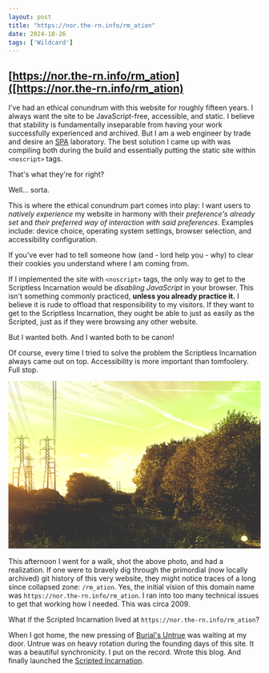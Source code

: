 ```yaml
---
layout: post
title: "https://nor.the-rn.info/rm_ation"
date: 2024-10-26
tags: ['Wildcard']
---
```

## [https://nor.the-rn.info/rm_ation]([https://nor.the-rn.info/rm_ation)

I've had an ethical conundrum with this website for roughly fifteen years.<!--x--> I always want the site to be JavaScript-free, accessible, and static. I believe that stability is fundamentally inseparable from having your work successfully experienced and archived. But I am a web engineer by trade and desire an [SPA](https://en.wikipedia.org/wiki/Single-page_application) laboratory. The best solution I came up with was compiling both during the build and essentially putting the static site within `<noscript>` tags.

That's what they're for right?

Well... sorta.

This is where the ethical conundrum part comes into play: I want users to *natively experience* my website in harmony with their *preference's already set* and *their preferred way of interaction with said preferences*. Examples include: device choice, operating system settings, browser selection, and accessibility configuration.

If you've ever had to tell someone how (and - lord help you - why) to clear their cookies you understand where I am coming from.

If I implemented the site with `<noscript>` tags, the only way to get to the Scriptless Incarnation would be *disabling JavaScript* in your browser. This isn't something commonly practiced, **unless you already practice it.** I believe it is rude to offload that responsibility to my visitors. If they want to get to the Scriptless Incarnation, they ought be able to just as easily as the Scripted, just as if they were browsing any other website.

But I wanted both. And I wanted both to be canon!

Of course, every time I tried to solve the problem the Scriptless Incarnation always came out on top. Accessibility is more important than tomfoolery. Full stop.

![000558300025.png](/assets/images/000558300025.png)

This afternoon I went for a walk, shot the above photo, and had a realization. If one were to bravely dig through the primordial (now locally archived) git history of this very website, they might notice traces of a long since collapsed zone: `/rm_ation`. Yes, the initial vision of this domain name was `https://nor.the-rn.info/rm_ation`. I ran into too many technical issues to get that working how I needed. This was circa 2009.

What if the Scripted Incarnation lived at `https://nor.the-rn.info/rm_ation`?

When I got home, the new pressing of [Burial's Untrue](https://www.discogs.com/release/31888372-Burial-Untrue) was waiting at my door. Untrue was on heavy rotation during the founding days of this site. It was a beautiful synchronicity. I put on the record. Wrote this blog. And finally launched the [Scripted Incarnation](https://nor.the-rn.info/rm_ation).